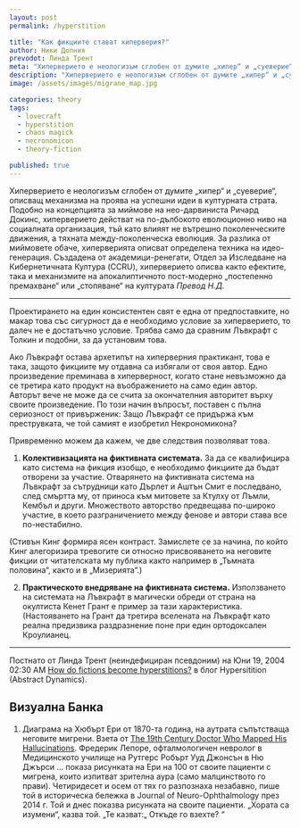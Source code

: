 ```yaml
---
layout: post
permalink: /hyperstition

title: "Как фикциите стават хиперверия?"
author: Ники Долния
prevodot: Линда Трент
meta: "Хиперверието е неологизъм сглобен от думите „хипер“ и „суеверие“, описващ механизма на проява на успешни идеи в културната страта. Подобно на концепцията за миймове на нео-дарвиниста Ричард Докинс, хиперверието действат на по-дълбокото еволюционно ниво на социалната организация, тъй като влияят не вътрешно поколенческите движения, а тяхната между-поколенческа еволюция. За разлика от миймовете обаче, хиперверията описват определена техника на идео-генерация. Създадена от академици-ренегати, Отдел за Изследване на Кибернетичната Култура (CCRU), хиперверието описва както ефектите, така и механизмите на апокалиптичното пост-модерно „постепенно премахване“ или „претопяване“ на културата."
description: "Хиперверието е неологизъм сглобен от думите „хипер“ и „суеверие“, описващ механизма на проява на успешни идеи в културната страта. Подобно на концепцията за миймове на нео-дарвиниста Ричард Докинс, хиперверието действат на по-дълбокото еволюционно ниво на социалната организация, тъй като влияят не вътрешно поколенческите движения, а тяхната между-поколенческа еволюция. За разлика от миймовете обаче, хиперверията описват определена техника на идео-генерация. Създадена от академици-ренегати, Отдел за Изследване на Кибернетичната Култура (CCRU), хиперверието описва както ефектите, така и механизмите на апокалиптичното пост-модерно „постепенно премахване“ или „претопяване“ на културата."
image: /assets/images/migrane_map.jpg

categories: theory
tags:
  - lovecraft
  - hyperstition
  - chaos magick
  - necronomicon
  - theory-fiction

published: true
---
```

Хиперверието е неологизъм сглобен от думите „хипер“ и „суеверие“, описващ механизма на проява на успешни идеи в културната страта. Подобно на концепцията за миймове на нео-дарвиниста Ричард Докинс, хиперверието действат на по-дълбокото еволюционно ниво на социалната организация, тъй като влияят не вътрешно поколенческите движения, а тяхната между-поколенческа еволюция. За разлика от миймовете обаче, хиперверията описват определена техника на идео-генерация. Създадена от академици-ренегати, Отдел за Изследване на Кибернетичната Култура (CCRU), хиперверието описва както ефектите, така и механизмите на апокалиптичното пост-модерно „постепенно премахване“ или „стопяване“ на културата
*Превод Н.Д.*

---

Проектирането на един консистентен свят е една от предпоставките, но макар това със сигурност да е необходимо условие за хиперверието, то далеч не е достатъчно условие. Трябва само да сравним Лъвкрафт с Толкин и подобни, за да установим това.

Ако Лъвкрафт остава архетипът на хиперверния практикант, това е така, защото фикциите му отдавна са избягали от своя автор. Едно произведение преминава в хиперверност, когато стане невъзможно да се третира като продукт на въображението на само един автор. Авторът вече не може да се счита за окончателния авторитет върху своите произведение. По този начин въпросът, поставен с пълна сериозност от привърженик: Защо Лъвкрафт се придържа към преструвката, че той самият е изобретил Некрономикона?

Привременно можем да кажем, че две следствия позволяват това. 

1) **Колективизацията на фиктивната системата.** За да се квалифицира като система на фикция изобщо, е необходимо фикциите да бъдат отворени за участие. Отварянето на фиктивната система на Лъвкрафт за сътрудници като Дърлет и Аштън Смит е последвано, след смъртта му, от приноса към митовете за Ктулху от Лъмли, Кембъл и други. Множеството авторство предвещава по-широко участие, в което разграничението между фенове и автори става все по-нестабилно. 

(Стивън Кинг формира ясен контраст. Замислете се за начина, по който Кинг алегоризира тревогите си относно присвояването на неговите фикции от читателската му публика както например в „Тъмната половина“, както и в „Мизерията“.) 

2) **Практическото внедряване на фиктивната система.** Използването на системата на Лъвкрафт в магически обреди от страна на окултиста Кенет Грант е пример за тази характеристика. (Настояването на Грант да третира вселената на Лъвкрафт като реална предизвика раздразнение поне при един ортодоксален Кроулианец.

---
Постнато от Линда Трент (неиндефициран псевдоним) на Юни 19, 2004 02:30 AM [How do fictions become hyperstitions?](http://hyperstition.abstractdynamics.org/archives/003345.html) в блог Hypersitition (Abstract Dynamics).

## Визуална Банка
1. Диаграма на Хюбърт Ери от 1870-та година, на аутрата съпътстваща неговите мигрени. Взета от [The 19th Century Doctor Who Mapped His Hallucinations](https://www.nationalgeographic.com/science/article/the-19th-century-doctor-who-mapped-his-hallucinations). Фредерик Лепоре, офталмологичен невролог в Медицинското училище на Рутгерс Робърт Ууд Джонсън в Ню Джърси ... показа рисунката на Ери на 100 от своите пациенти с мигрена, които изпитват зрителна аура (само малцинството го прави). Четиридесет и осем от тях го разпознаха незабавно, пише той в историческа бележка в Journal of Neuro-Ophthalmology през 2014 г. Той и днес показва рисунката на своите пациенти. „Хората са изумени“, казва той. „Те казват:„ Откъде го взехте? “ 